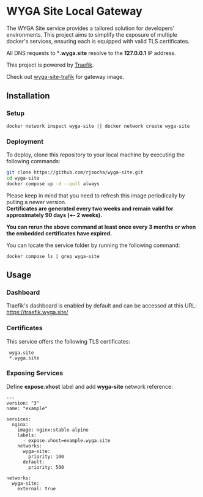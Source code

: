 # WYGA Site Local Gateway

The WYGA Site service provides a tailored solution for developers' environments. This project aims to simplify the exposure of multiple docker's services, ensuring each is equipped with valid TLS certificates.

All DNS requests to ***.wyga.site** resolve to the **127.0.0.1** IP address.

This project is powered by [Traefik](https://traefik.io/traefik/).

Check out [wyga-site-trafik](https://github.com/rjsocha/wyga-site-traefik) for gateway image.

## Installation

### Setup

  ```
  docker network inspect wyga-site || docker network create wyga-site
  ```

### Deployment

To deploy, clone this repository to your local machine by executing the following commands:

  ```bash
  git clone https://github.com/rjsocha/wyga-site.git
  cd wyga-site
  docker compose up -d --pull always
  ```

Please keep in mind that you need to refresh this image periodically by pulling a newer version.\
**Certificates are generated every two weeks and remain valid for approximately 90 days (+- 2 weeks).**

**You can rerun the above command at least once every 3 months or when the embedded certificates have expired.**

You can locate the service folder by running the following command:

```
docker compose ls | grep wyga-site
```

## Usage

### Dashboard

  Traefik's dashboard is enabled by default and can be accessed at this URL: https://traefik.wyga.site/

### Certificates

  This service offers the following TLS certificates:

  ```
   wyga.site
   *.wyga.site
  ```

### Exposing Services

  Define **expose.vhost** label and add **wyga-site** network reference:

  ```
  ---
  version: "3"
  name: "example"

  services:
    nginx:
      image: nginx:stable-alpine
      labels:
        - expose.vhost=example.wyga.site
      networks:
        wyga-site:
          priority: 100
        default:
          priority: 500

  networks:
    wyga-site:
      external: true
  ```
